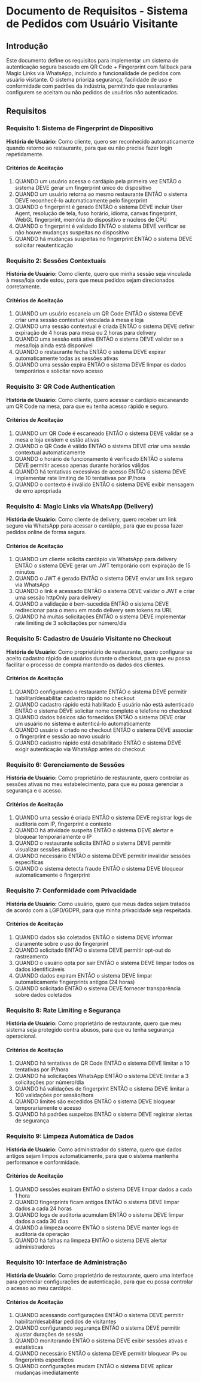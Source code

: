 # Documento de Requisitos - Sistema de Pedidos com Usuário Visitante

## Introdução

Este documento define os requisitos para implementar um sistema de autenticação segura baseado em QR Code + Fingerprint com fallback para Magic Links via WhatsApp, incluindo a funcionalidade de pedidos com usuário visitante. O sistema prioriza segurança, facilidade de uso e conformidade com padrões da indústria, permitindo que restaurantes configurem se aceitam ou não pedidos de usuários não autenticados.

## Requisitos

### Requisito 1: Sistema de Fingerprint de Dispositivo

**História de Usuário:** Como cliente, quero ser reconhecido automaticamente quando retorno ao restaurante, para que eu não precise fazer login repetidamente.

#### Critérios de Aceitação

1. QUANDO um usuário acessa o cardápio pela primeira vez ENTÃO o sistema DEVE gerar um fingerprint único do dispositivo
2. QUANDO um usuário retorna ao mesmo restaurante ENTÃO o sistema DEVE reconhecê-lo automaticamente pelo fingerprint
3. QUANDO o fingerprint é gerado ENTÃO o sistema DEVE incluir User Agent, resolução de tela, fuso horário, idioma, canvas fingerprint, WebGL fingerprint, memória do dispositivo e núcleos de CPU
4. QUANDO o fingerprint é validado ENTÃO o sistema DEVE verificar se não houve mudanças suspeitas no dispositivo
5. QUANDO há mudanças suspeitas no fingerprint ENTÃO o sistema DEVE solicitar reautenticação

### Requisito 2: Sessões Contextuais

**História de Usuário:** Como cliente, quero que minha sessão seja vinculada à mesa/loja onde estou, para que meus pedidos sejam direcionados corretamente.

#### Critérios de Aceitação

1. QUANDO um usuário escaneia um QR Code ENTÃO o sistema DEVE criar uma sessão contextual vinculada à mesa e loja
2. QUANDO uma sessão contextual é criada ENTÃO o sistema DEVE definir expiração de 4 horas para mesa ou 2 horas para delivery
3. QUANDO uma sessão está ativa ENTÃO o sistema DEVE validar se a mesa/loja ainda está disponível
4. QUANDO o restaurante fecha ENTÃO o sistema DEVE expirar automaticamente todas as sessões ativas
5. QUANDO uma sessão expira ENTÃO o sistema DEVE limpar os dados temporários e solicitar novo acesso

### Requisito 3: QR Code Authentication

**História de Usuário:** Como cliente, quero acessar o cardápio escaneando um QR Code na mesa, para que eu tenha acesso rápido e seguro.

#### Critérios de Aceitação

1. QUANDO um QR Code é escaneado ENTÃO o sistema DEVE validar se a mesa e loja existem e estão ativas
2. QUANDO o QR Code é válido ENTÃO o sistema DEVE criar uma sessão contextual automaticamente
3. QUANDO o horário de funcionamento é verificado ENTÃO o sistema DEVE permitir acesso apenas durante horários válidos
4. QUANDO há tentativas excessivas de acesso ENTÃO o sistema DEVE implementar rate limiting de 10 tentativas por IP/hora
5. QUANDO o contexto é inválido ENTÃO o sistema DEVE exibir mensagem de erro apropriada

### Requisito 4: Magic Links via WhatsApp (Delivery)

**História de Usuário:** Como cliente de delivery, quero receber um link seguro via WhatsApp para acessar o cardápio, para que eu possa fazer pedidos online de forma segura.

#### Critérios de Aceitação

1. QUANDO um cliente solicita cardápio via WhatsApp para delivery ENTÃO o sistema DEVE gerar um JWT temporário com expiração de 15 minutos
2. QUANDO o JWT é gerado ENTÃO o sistema DEVE enviar um link seguro via WhatsApp
3. QUANDO o link é acessado ENTÃO o sistema DEVE validar o JWT e criar uma sessão httpOnly para delivery
4. QUANDO a validação é bem-sucedida ENTÃO o sistema DEVE redirecionar para o menu em modo delivery sem tokens na URL
5. QUANDO há muitas solicitações ENTÃO o sistema DEVE implementar rate limiting de 3 solicitações por número/dia

### Requisito 5: Cadastro de Usuário Visitante no Checkout

**História de Usuário:** Como proprietário de restaurante, quero configurar se aceito cadastro rápido de usuários durante o checkout, para que eu possa facilitar o processo de compra mantendo os dados dos clientes.

#### Critérios de Aceitação

1. QUANDO configurando o restaurante ENTÃO o sistema DEVE permitir habilitar/desabilitar cadastro rápido no checkout
2. QUANDO cadastro rápido está habilitado E usuário não está autenticado ENTÃO o sistema DEVE solicitar nome completo e telefone no checkout
3. QUANDO dados básicos são fornecidos ENTÃO o sistema DEVE criar um usuário no sistema e autenticá-lo automaticamente
4. QUANDO usuário é criado no checkout ENTÃO o sistema DEVE associar o fingerprint e sessão ao novo usuário
5. QUANDO cadastro rápido está desabilitado ENTÃO o sistema DEVE exigir autenticação via WhatsApp antes do checkout

### Requisito 6: Gerenciamento de Sessões

**História de Usuário:** Como proprietário de restaurante, quero controlar as sessões ativas no meu estabelecimento, para que eu possa gerenciar a segurança e o acesso.

#### Critérios de Aceitação

1. QUANDO uma sessão é criada ENTÃO o sistema DEVE registrar logs de auditoria com IP, fingerprint e contexto
2. QUANDO há atividade suspeita ENTÃO o sistema DEVE alertar e bloquear temporariamente o IP
3. QUANDO o restaurante solicita ENTÃO o sistema DEVE permitir visualizar sessões ativas
4. QUANDO necessário ENTÃO o sistema DEVE permitir invalidar sessões específicas
5. QUANDO o sistema detecta fraude ENTÃO o sistema DEVE bloquear automaticamente o fingerprint

### Requisito 7: Conformidade com Privacidade

**História de Usuário:** Como usuário, quero que meus dados sejam tratados de acordo com a LGPD/GDPR, para que minha privacidade seja respeitada.

#### Critérios de Aceitação

1. QUANDO dados são coletados ENTÃO o sistema DEVE informar claramente sobre o uso do fingerprint
2. QUANDO solicitado ENTÃO o sistema DEVE permitir opt-out do rastreamento
3. QUANDO o usuário opta por sair ENTÃO o sistema DEVE limpar todos os dados identificáveis
4. QUANDO dados expiram ENTÃO o sistema DEVE limpar automaticamente fingerprints antigos (24 horas)
5. QUANDO solicitado ENTÃO o sistema DEVE fornecer transparência sobre dados coletados

### Requisito 8: Rate Limiting e Segurança

**História de Usuário:** Como proprietário de restaurante, quero que meu sistema seja protegido contra abusos, para que eu tenha segurança operacional.

#### Critérios de Aceitação

1. QUANDO há tentativas de QR Code ENTÃO o sistema DEVE limitar a 10 tentativas por IP/hora
2. QUANDO há solicitações WhatsApp ENTÃO o sistema DEVE limitar a 3 solicitações por número/dia
3. QUANDO há validações de fingerprint ENTÃO o sistema DEVE limitar a 100 validações por sessão/hora
4. QUANDO limites são excedidos ENTÃO o sistema DEVE bloquear temporariamente o acesso
5. QUANDO há padrões suspeitos ENTÃO o sistema DEVE registrar alertas de segurança

### Requisito 9: Limpeza Automática de Dados

**História de Usuário:** Como administrador do sistema, quero que dados antigos sejam limpos automaticamente, para que o sistema mantenha performance e conformidade.

#### Critérios de Aceitação

1. QUANDO sessões expiram ENTÃO o sistema DEVE limpar dados a cada 1 hora
2. QUANDO fingerprints ficam antigos ENTÃO o sistema DEVE limpar dados a cada 24 horas
3. QUANDO logs de auditoria acumulam ENTÃO o sistema DEVE limpar dados a cada 30 dias
4. QUANDO a limpeza ocorre ENTÃO o sistema DEVE manter logs de auditoria da operação
5. QUANDO há falhas na limpeza ENTÃO o sistema DEVE alertar administradores

### Requisito 10: Interface de Administração

**História de Usuário:** Como proprietário de restaurante, quero uma interface para gerenciar configurações de autenticação, para que eu possa controlar o acesso ao meu cardápio.

#### Critérios de Aceitação

1. QUANDO acessando configurações ENTÃO o sistema DEVE permitir habilitar/desabilitar pedidos de visitantes
2. QUANDO configurando segurança ENTÃO o sistema DEVE permitir ajustar durações de sessão
3. QUANDO monitorando ENTÃO o sistema DEVE exibir sessões ativas e estatísticas
4. QUANDO necessário ENTÃO o sistema DEVE permitir bloquear IPs ou fingerprints específicos
5. QUANDO configurações mudam ENTÃO o sistema DEVE aplicar mudanças imediatamente